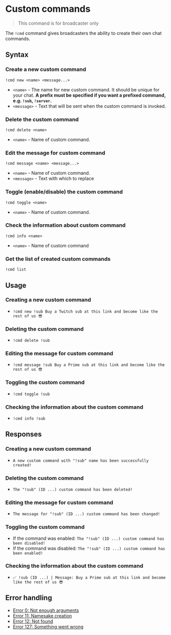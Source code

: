 # Custom commands

> This command is for broadcaster only

The `!cmd` command gives broadcasters the ability to create their own chat commands.

## Syntax

### Create a new custom command
`!cmd new <name> <message...>`
+ `<name>` - The name for new custom command. It should be unique for your chat.
**A prefix must be specified if you want a prefixed command, e.g. `!sub`, `!server`.**
+ `<message>` - Text that will be sent when the custom command is invoked.

### Delete the custom command
`!cmd delete <name>`
+ `<name>` - Name of custom command.

### Edit the message for custom command
`!cmd message <name> <message...>`
+ `<name>` - Name of custom command.
+ `<message>` - Text with which to replace

### Toggle (enable/disable) the custom command
`!cmd toggle <name>`
+ `<name>` - Name of custom command.

### Check the information about custom command
`!cmd info <name>`
+ `<name>` - Name of custom command

### Get the list of created custom commands
`!cmd list`

## Usage

### Creating a new custom command
+ `!cmd new !sub Buy a Twitch sub at this link and become like the rest of us 😎`

### Deleting the custom command
+ `!cmd delete !sub`

### Editing the message for custom command
+ `!cmd message !sub Buy a Prime sub at this link and become like the rest of us 😎`

### Toggling the custom command
+ `!cmd toggle !sub`

### Checking the information about the custom command
+ `!cmd info !sub`

## Responses

### Creating a new custom command
+ `A new custom command with "!sub" name has been successfully created!`

### Deleting the custom command
+ `The "!sub" (ID ...) custom command has been deleted!`

### Editing the message for custom command
+ `The message for "!sub" (ID ...) custom command has been changed!`

### Toggling the custom command
+ If the command was enabled: `The "!sub" (ID ...) custom command has been disabled!`
+ If the command was disabled: `The "!sub" (ID ...) custom command has been enabled!`

### Checking the information about the custom command
+ `✅ !sub (ID ...) | Message: Buy a Prime sub at this link and become like the rest of us 😎`

## Error handling

+ [Error 0: Not enough arguments](/wiki/error-codes#0)
+ [Error 11: Namesake creation](/wiki/error-codes#11)
+ [Error 12: Not found](/wiki/error-codes#12)
+ [Error 127: Something went wrong](/wiki/error-codes#127)
